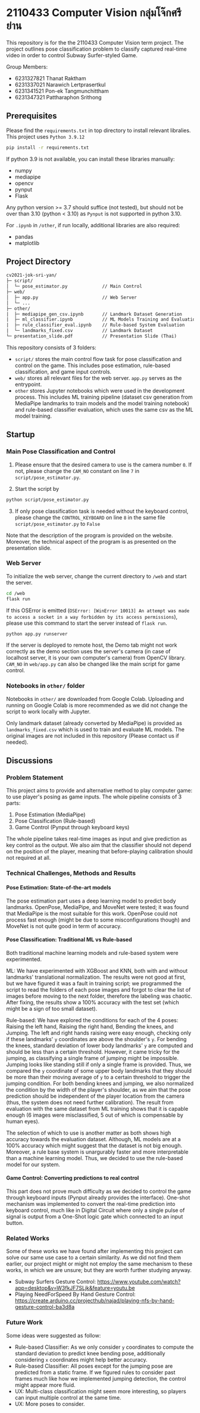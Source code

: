 # 2110433 Computer Vision กลุ่มโจ๊กศรีย่าน

This repository is for the the 2110433 Computer Vision term project. The project outlines pose classification problem to classify captured real-time video in order to control Subway Surfer-styled Game.

Group Members:
* 6231327821 Thanat Raktham
* 6231337021 Narawich Lertprasertkul
* 6231341521 Pon-ek Tangmunchittham
* 6231347321 Pattharaphon Srithong

## Prerequisites

Please find the `requirements.txt` in top directory to install relevant libralies. This project uses `Python 3.9.12`

```bash
pip install -r requirements.txt
```

If python 3.9 is not available, you can install these libraries manually:
* numpy
* mediapipe
* opencv
* pynput
* Flask

Any python version >= 3.7 should suffice (not tested), but should not be over than 3.10 (python < 3.10) as `Pynput` is not supported in python 3.10.

For `.ipynb` in `/other`, if run locally, additional libraries are also required:
* pandas
* matplotlib

## Project Directory

```txt
cv2021-jok-sri-yan/
├─ script/
│  └─ pose_estimator.py             // Main Control
├─ web/
│  ├─ app.py                        // Web Server
│  └─ ...
├─ other/
|  ├─ mediapipe_gen_csv.ipynb       // Landmark Dataset Generation
|  ├─ ml_classifier.ipynb           // ML Models Training and Evaluation
|  ├─ rule_classifier_eval.ipynb    // Rule-based System Evaluation
|  └─ landmarks_fixed.csv           // Landmark Dataset
└─ presentation_slide.pdf           // Presentation Slide (Thai)
```

This repository consists of 3 folders:
* `script/` stores the main control flow task for pose classification and control on the game. This includes pose estimation, rule-based classification, and game input controls.
* `web/` stores all relevant files for the web server. `app.py` serves as the entrypoint.
* `other` stores Jupyter notebooks which were used in the development process. This includes ML training pipeline (dataset csv generation from MediaPipe landmarks to train models and the model training notebook) and rule-based classifier evaluation, which uses the same csv as the ML model training.

## Startup

### Main Pose Classification and Control

1. Please ensure that the desired camera to use is the camera number `0`. If not, please change the `CAM_NO` constant on line `7` in `script/pose_estimator.py`.

2. Start the script by
```bash
python script/pose_estimator.py
```

3. If only pose classification task is needed without the keyboard control, please change the `CONTROL_KEYBOARD` on line `8` in the same file `script/pose_estimator.py` to `False`

Note that the description of the program is provided on the website. Moreover, the technical aspect of the program is as presented on the presentation slide.

### Web Server

To initialize the web server, change the current directory to `/web` and start the server.
```bash
cd /web
flask run
```

If this OSError is emitted (`OSError: [WinError 10013] An attempt was made to access a socket in a way forbidden by its access permissions`), please use this command to start the server instead of `flask run`.
```bash
python app.py runserver
```

If the server is deployed to remote host, the Demo tab might not work correctly as the demo section uses the server's camera (in case of localhost server, it is your own computer's camera) from OpenCV library. `CAM_NO` in `web/app.py` can also be changed like the main script for game control.

### Notebooks in `other/` folder

Notebooks in `other/` are downloaded from Google Colab. Uploading and running on Google Colab is more recommended as we did not change the script to work locally with Jupyter.

Only landmark dataset (already converted by MediaPipe) is provided as `landmarks_fixed.csv` which is used to train and evaluate ML models. The original images are not included in this repository (Please contact us if needed).

## Discussions

### Problem Statement

This project aims to provide and alternative method to play computer game: to use player's posing as game inputs. The whole pipeline consists of 3 parts:

1. Pose Estimation (MediaPipe)
2. Pose Classification (Rule-based)
3. Game Control (Pynput through keyboard keys)

The whole pipeline takes real-time images as input and give prediction as key control as the output. We also aim that the classifier should not depend on the position of the player, meaning that before-playing calibration should not required at all.

### Technical Challenges, Methods and Results

#### Pose Estimation: State-of-the-art models

The pose estimation part uses a deep learning model to predict body landmarks. OpenPose, MediaPipe, and MoveNet were tested; it was found that MediaPipe is the most suitable for this work. OpenPose could not process fast enough (might be due to some misconfigurations though) and MoveNet is not quite good in term of accuracy.

#### Pose Classification: Traditional ML vs Rule-based

Both traditional machine learning models and rule-based system were experimented.

ML: We have experimented with XGBoost and KNN, both with and without landmarks' translational normalization. The results were not good at first, but we have figured it was a fault in training script; we programmed the script to read the folders of each pose images and forgot to clear the list of images before moving to the next folder, therefore the labeling was chaotic. After fixing, the results show a 100% accuracy with the test set (which might be a sign of too small dataset).

Rule-based: We have explored the conditions for each of the 4 poses: Raising the left hand, Raising the right hand, Bending the knees, and Jumping. The left and right hands raising were easy enough, checking only if these landmarks' `y` coordinates are above the shoulder's `y`. For bending the knees, standard deviation of lower body landmarks' `y` are computed and should be less than a certain threshold. However, it came tricky for the jumping, as classifying a single frame of jumping might be impossible. Jumping looks like standing still if only a single frame is provided. Thus, we compared the `y` coordinate of some upper body landmarks that they should be more than their moving average of `y` to a certain threshold to trigger the jumping condition. For both bending knees and jumping, we also normalized the condition by the width of the player's shoulder, as we aim that the pose prediction should be independent of the player location from the camera (thus, the system does not need further calibration). The result from evaluation with the same dataset from ML training shows that it is capable enough (6 images were misclassified, 5 out of which is compensable by human eyes).

The selection of which to use is another matter as both shows high accuracy towards the evaluation dataset. Although, ML models are at a 100% accuracy which might suggest that the dataset is not big enough. Moreover, a rule base system is unargurably faster and more interpretable than a machine learning model. Thus, we decided to use the rule-based model for our system.

#### Game Control: Converting predictions to real control

This part does not prove much difficulty as we decided to control the game through keyboard inputs (Pynput already provides the interface). One-shot mechanism was implemented to convert the real-time prediction into keyboard control, much like in Digital Circuit where only a single pulse of signal is output from a One-Shot logic gate which connected to an input button.

### Related Works

Some of these works we have found after implementing this project can solve our same use case to a certain similarity. As we did not find them earlier, our project might or might not employ the same mechanism to these works, in which we are unsure; but they are worth further studying anyway.

* Subway Surfers Gesture Control: https://www.youtube.com/watch?app=desktop&v=W3fkJF7SLjk&feature=youtu.be
* Playing NeedForSpeed By Hand Gesture Control: https://create.arduino.cc/projecthub/najad/playing-nfs-by-hand-gesture-control-ba3d8a

### Future Work

Some ideas were suggested as follow:

* Rule-based Classifier: As we only consider `y` coordinates to compute the standard deviation to predict knee bending pose, additionally considering `x` coordinates might help better accuracy.
* Rule-based Classifier: All poses except for the jumping pose are predicted from a static frame. If we figured rules to consider past frames much like how we implemented jumping detection, the control might appear more fluid.
* UX: Multi-class classification might seem more interesting, so players can input multiple control at the same time.
* UX: More poses to consider.
